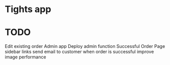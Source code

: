 # Tights app
# TODO
Edit existing order
Admin app
Deploy admin function
Successful Order Page
sidebar links
send email to customer when order is successful
improve image performance